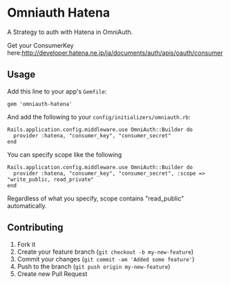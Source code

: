 # Omniauth Hatena

A Strategy to auth with Hatena in OmniAuth.

Get your ConsumerKey here:http://developer.hatena.ne.jp/ja/documents/auth/apis/oauth/consumer

## Usage

Add this line to your app's `Gemfile`:

    gem 'omniauth-hatena'

And add the following to your `config/initializers/omniauth.rb`:

    Rails.application.config.middleware.use OmniAuth::Builder do
      provider :hatena, "consumer_key", "consumer_secret"
    end

You can specify scope like the following

    Rails.application.config.middleware.use OmniAuth::Builder do
      provider :hatena, "consumer_key", "consumer_secret", :scope => "write_public, read_private"
    end

Regardless of what you specify, scope contains "read_public" automatically.


## Contributing

1. Fork it
2. Create your feature branch (`git checkout -b my-new-feature`)
3. Commit your changes (`git commit -am 'Added some feature'`)
4. Push to the branch (`git push origin my-new-feature`)
5. Create new Pull Request
